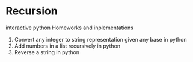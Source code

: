 Recursion
=========
interactive python Homeworks and inplementations
1) Convert any integer to string representation given any base in python
2) Add numbers in a list recursively in python
3) Reverse a string in python
